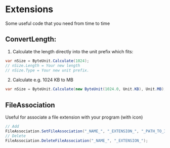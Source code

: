 # Extensions
Some useful code that you need from time to time

ConvertLength:
---------

1. Calculate the length directly into the unit prefix which fits:

```cs
var nSize = ByteUnit.Calculate(1024);
// nSize.Length = Your new length
// nSize.Type = Your new unit prefix.
```

2. Calculate e.g. 1024 KB to MB

```cs
var nSize = ByteUnit.Calculate(new ByteUnit(1024.0, Unit.KB), Unit.MB);
```

FileAssociation
---------

Useful for associate a file extension with your program (with icon)

```cs
// Add
FileAssociation.SetFileAssociation("_NAME_", "_EXTENSION_", "_PATH_TO_ICO", "_PATH_TO_EXE"); 
// Delete
FileAssociation.DeleteFileAssociation("_NAME_", "_EXTENSION_");
```
